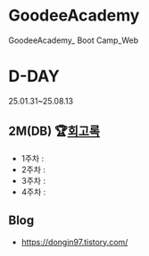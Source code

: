 # GoodeeAcademy
GoodeeAcademy_ Boot Camp_Web

# D-DAY
25.01.31~25.08.13

## 2M(DB) 🏆[회고록](https://dongin97.tistory.com/category/DB)
- 1주차 : 
- 2주차 :
- 3주차 :
- 4주차 :

## Blog
- https://dongin97.tistory.com/